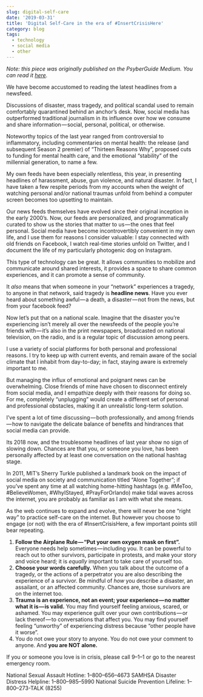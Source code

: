 ```yaml
---
slug: digital-self-care
date: '2019-03-31'
title: 'Digital Self-Care in the era of #InsertCrisisHere'
category: blog
tags:
  - technology
  - social media
  - other
---
```


_Note: this piece was originally published on the PsyberGuide Medium. You can read it_ [_here_](https://medium.com/psyberguide/digital-self-care-in-the-era-of-insertcrisishere-a49d661b9d11)_._

We have become accustomed to reading the latest headlines from a newsfeed.

Discussions of disaster, mass tragedy, and political scandal used to remain comfortably quarantined behind an anchor’s desk. Now, social media has outperformed traditional journalism in its influence over how we consume and share information — social, personal, political, or otherwise.

Noteworthy topics of the last year ranged from controversial to inflammatory, including commentaries on mental health: the release (and subsequent Season 2 premier) of “Thirteen Reasons Why”, proposed cuts to funding for mental health care, and the emotional “stability” of the millennial generation, to name a few.

My own feeds have been especially relentless, this year, in presenting headlines of harassment, abuse, gun violence, and natural disaster. In fact, I have taken a few respite periods from my accounts when the weight of watching personal and/or national traumas unfold from behind a computer screen becomes too upsetting to maintain.

Our news feeds themselves have evolved since their original inception in the early 2000’s. Now, our feeds are personalized, and programmatically curated to show us the stories that matter to us — the ones that feel personal. Social media have become incontrovertibly convenient in my own life, and I use them for reasons I consider valuable: I stay connected with old friends on Facebook, I watch real-time stories unfold on Twitter, and I document the life of my particularly photogenic dog on Instagram.

This type of technology can be great. It allows communities to mobilize and communicate around shared interests, it provides a space to share common experiences, and it can promote a sense of community.

It _also_ means that when someone in your “network” experiences a tragedy, to anyone in that network, said tragedy is **headline news**. Have you ever heard about something awful — a death, a disaster — not from the news, but from your facebook feed?

Now let’s put that on a national scale. Imagine that the disaster you’re experiencing isn’t merely all over the newsfeeds of the people you’re friends with — it’s also in the print newspapers, broadcasted on national television, on the radio, and is a regular topic of discussion among peers.

I use a variety of social platforms for both personal and professional reasons. I try to keep up with current events, and remain aware of the social climate that I inhabit from day-to-day; in fact, staying aware is extremely important to me.

But managing the influx of emotional and poignant news can be overwhelming. Close friends of mine have chosen to disconnect entirely from social media, and I empathize deeply with their reasons for doing so. For me, completely “unplugging” would create a different set of personal and professional obstacles, making it an unrealistic long-term solution.

I’ve spent a lot of time discussing — both professionally, and among friends — how to navigate the delicate balance of benefits and hindrances that social media can provide.

Its 2018 now, and the troublesome headlines of last year show no sign of slowing down. Chances are that you, or someone you love, has been personally affected by at least one conversation on the national hashtag stage.

In 2011, MIT’s Sherry Turkle published a landmark book on the impact of social media on society and communication titled “Alone Together”; if you’ve spent any time at all watching home-hitting hashtags (e.g. #MeToo, #BelieveWomen, #WhyIStayed, #PrayForOrlando) make tidal waves across the internet, you are probably as familiar as I am with what she means.

As the web continues to expand and evolve, there will never be one “right way” to practice self-care on the internet. But however you choose to engage (or not) with the era of #InsertCrisisHere, a few important points still bear repeating.

1. **Follow the Airplane Rule — “Put your own oxygen mask on first”.** Everyone needs help sometimes — including you. It can be powerful to reach out to other survivors, participate in protests, and make your story and voice heard; it is _equally_ important to take care of yourself too.
2. **Choose your words carefully.** When you talk about the outcome of a tragedy, or the actions of a perpetrator you are also describing the experience of a survivor. Be mindful of _how_ you describe a disaster, an assailant, or an affected community. Chances are, those survivors are on the internet too.
3. **Trauma is an experience, not an event; your experience — no matter what it is — is valid.** You may find yourself feeling anxious, scared, or ashamed. You may experience guilt over your own contributions — or lack thereof — to conversations that affect you. You may find yourself feeling “unworthy” of experiencing distress because “other people have it worse”.
4. You do not owe your story to anyone.
   You do not owe your comment to anyone.
   And **you are NOT alone.**

If you or someone you love is in crisis, please call 9–1–1 or go to the nearest emergency room.

National Sexual Assault Hotline: 1–800–656–4673
SAMHSA Disaster Distress Helpline: 1–800–985–5990
National Suicide Prevention Lifeline: 1–800–273-TALK (8255)
